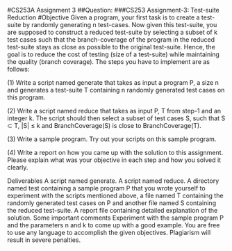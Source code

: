 #CS253A Assignment 3
##Question:
###CS253 Assignment-3: Test-suite Reduction
#Objective
Given a program, your first task is to create a test-suite by randomly generating n test-cases. Now given this test-suite, you are supposed to construct a reduced test-suite by selecting a subset of k test cases such that the branch-coverage of the program in the reduced test-suite stays as close as possible to the original test-suite. Hence, the goal is to reduce the cost of testing (size of a test-suite) while maintaining the quality (branch coverage). The steps you have to implement are as follows:

(1) Write a script named generate that takes as input a program P, a size n and generates a test-suite T containing n randomly generated test cases on this program.

(2) Write a script named reduce that takes as input P, T from step-1 and an integer k. The script should then select a subset of test cases S, such that S ⊂ T, |S| ≤ k and BranchCoverage(S) is close to BranchCoverage(T).

(3) Write a sample program. Try out your scripts on this sample program.

(4) Write a report on how you came up with the solution to this assignment. Please explain what was your objective in each step and how you solved it clearly.
 

Deliverables
A script named generate.
A script named reduce.
A directory named test containing a sample program P that you wrote yourself to experiment with the scripts mentioned above, a file named T containing the randomly generated test cases on P and another file named S containing the reduced test-suite.
A report file containing detailed explanation of the solution.
Some important comments
Experiment with the sample program P and the parameters n and k to come up with a good example.
You are free to use any language to accomplish the given objectives.
Plagiarism will result in severe penalties.

